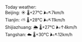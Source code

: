 Today weather:  
Beijing: ☀️   🌡️+27°C 🌬️↖7km/h  
Tianjin: ⛅️  🌡️+28°C 🌬️↖11km/h  
Shijiazhuang: 🌦   🌡️+27°C 🌬️↑4km/h  
Tangshan: ☁️   🌡️+30°C 🌬️↖12km/h  
